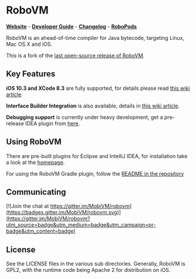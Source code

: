 # RoboVM

[**Website**](http://robovm.mobidevelop.com) -
[**Developer Guide**](https://github.com/MobiVM/robovm/wiki/Developer-Guide) -
[**Changelog**](https://github.com/MobiVM/robovm/wiki/Changelog) -
[**RoboPods**](https://github.com/MobiVM/robovm-robopods)

RoboVM is an ahead-of-time compiler for Java bytecode, targeting Linux, Mac OS X and iOS.

This is a fork of the [last open-source release of RoboVM](https://github.com/robovm/robovm).

## Key Features

**iOS 10.3 and XCode 8.3** are fully supported, for details please read [this wiki article](https://github.com/MobiVM/robovm/wiki/iOS-10-and-XCode-8-compatibility).

**Interface Builder Integration** is also available, details in [this wiki article](https://github.com/MobiVM/robovm/wiki/Is-XCode-interface-builder-supported%3F).

**Debugging support** is currently under heavy development, get a pre-release IDEA plugin from [here](https://github.com/MobiVM/robovm/wiki/Implementing-a-Debugger).

## Using RoboVM

There are pre-built plugins for Eclipse and IntelliJ IDEA, for installation take a look at the [homepage](http://robovm.mobidevelop.com/).

For using the RoboVM Gradle plugin, follow the [README in the repository](https://github.com/MobiVM/robovm/tree/master/plugins/gradle)

## Communicating
[![Join the chat at https://gitter.im/MobiVM/robovm](https://badges.gitter.im/MobiVM/robovm.svg)](https://gitter.im/MobiVM/robovm?utm_source=badge&utm_medium=badge&utm_campaign=pr-badge&utm_content=badge)

## License
See the LICENSE files in the various sub directories. Generally, RoboVM is GPL2,
with the runtime code being Apache 2 for distribution on iOS.
